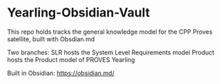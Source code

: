 # Yearling-Obsidian-Vault
This repo holds tracks the general knowledge model for the CPP Proves satellite, built with Obsdian.md

Two branches:
  SLR hosts the System Level Requirements model
  Product hosts the Product model of PROVES Yearling
  
Built in Obsidian: https://obsidian.md/
